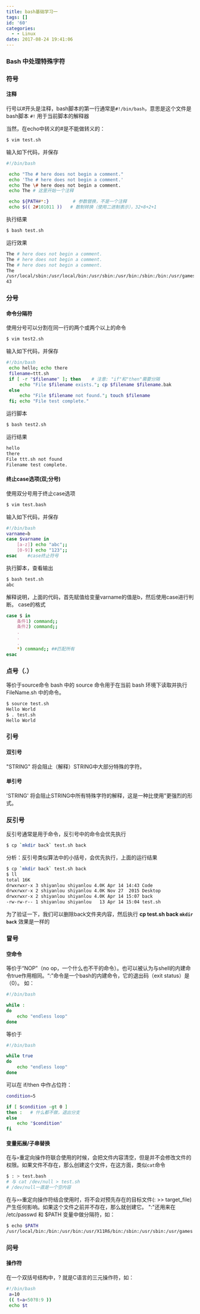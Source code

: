 ```yaml
---
title: bash基础学习一
tags: []
id: '60'
categories:
  - - Linux
date: 2017-08-24 19:41:06
---
```


### Bash 中处理特殊字符

### 符号

#### 注释

行号以#开头是注释，bash脚本的第一行通常是`#!/bin/bash`，意思是这个文件是bash脚本 `#!` 用于当前脚本的解释器

当然，在echo中转义的#是不能做转义的：

<!-- more -->

```bash
$ vim test.sh
```

输入如下代码，并保存

```bash
#!/bin/bash

 echo "The # here does not begin a comment."
 echo 'The # here does not begin a comment.'
 echo The \# here does not begin a comment.
 echo The # 这里开始一个注释

 echo ${PATH#*:}         # 参数替换，不是一个注释
 echo $(( 2#101011 ))   # 数制转换（使用二进制表示），32+8+2+1
```

执行结果

```bash
$ bash test.sh
```

运行效果

```bash
The # here does not begin a comment.
The # here does not begin a comment.
The # here does not begin a comment.
The
/usr/local/sbin:/usr/local/bin:/usr/sbin:/usr/bin:/sbin:/bin:/usr/games:/usr/local/games
43
```

### 分号

#### 命令分隔符

使用分号可以分割在同一行的两个或两个以上的命令

```bash
$ vim test2.sh
```

输入如下代码，并保存

```bash
#!/bin/bash
 echo hello; echo there
 filename=ttt.sh
 if [ -r "$filename" ]; then    # 注意: "if"和"then"需要分隔
     echo "File $filename exists."; cp $filename $filename.bak
 else
     echo "File $filename not found."; touch $filename
 fi; echo "File test complete."
```

运行脚本

```bash
$ bash test2.sh
```

运行结果

```bash
hello
there
File ttt.sh not found
Filename test complete.
```

#### 终止case选项(双;分号)

使用双分号用于终止case选项

```bash
$ vim test.bash
```

输入如下代码，并保存

```bash
#!/bin/bash
varname=b
case $varname in 
    [a-z]) echo "abc";;
    [0-9]) echo "123";;
esac    #case终止符号
```

执行脚本，查看输出

```bash
$ bash test.sh
abc
```

解释说明，上面的代码，首先赋值给变量varname的值是b，然后使用case进行判断。 case的格式

```bash
case $ in
    条件1) command;;
    条件2) command;;
    .
    .
    .
    *) command;; ##匹配所有
esac
```

### 点号（.）

等价于source命令 bash 中的 source 命令用于在当前 bash 环境下读取并执行 FileName.sh 中的命令。

```bash
$ source test.sh
Hello World
$ . test.sh
Hello World
```

### 引号

#### 双引号

"STRING" 将会阻止（解释）STRING中大部分特殊的字符。

#### 单引号

'STRING' 将会阻止STRING中所有特殊字符的解释，这是一种比使用"更强烈的形式。

### 反引号

反引号通常是用于命令，反引号中的命令会优先执行

```bash
$ cp `mkdir back` test.sh back
```

分析：反引号类似算法中的小括号，会优先执行，上面的运行结果

```bash
$ cp `mkdir back` test.sh back
$ ll
total 16K
drwxrwxr-x 3 shiyanlou shiyanlou 4.0K Apr 14 14:43 Code
drwxrwxr-x 2 shiyanlou shiyanlou 4.0K Nov 27  2015 Desktop
drwxrwxr-x 2 shiyanlou shiyanlou 4.0K Apr 14 15:07 back
-rw-rw-r-- 1 shiyanlou shiyanlou   13 Apr 14 15:04 test.sh
```

为了验证一下，我们可以删除back文件夹内容，然后执行 **cp test.sh back `mkdir back`** 效果是一样的

### 冒号

#### 空命令

等价于“NOP”（no op，一个什么也不干的命令）。也可以被认为与shell的内建命令true作用相同。“:”命令是一个bash的内建命令，它的退出码（exit status）是（0）。 如：

```bash
#!/bin/bash

while :
do
    echo "endless loop"
done
```

等价于

```bash
#!/bin/bash

while true
do
    echo "endless loop"
done
```

可以在 if/then 中作占位符：

```bash
condition=5

if [ $condition -gt 0 ]
then :   # 什么都不做，退出分支
else
    echo "$condition"
fi
```

#### 变量拓展/子串替换

在与`>`重定向操作符联合使用的时候，会把文件内容清空，但是并不会修改文件的权限。如果文件不存在，那么创建这个文件，在这方面，类似`cat`命令

```bash
$ : > test.bash
# 与 cat /dev/null > test.sh
# /dev/null一直是一个空内容
```

在与`>>`重定向操作符结合使用时，将不会对预先存在的目标文件(: >> target\_file)产生任何影响。如果这个文件之前并不存在，那么就创建它。 ":"还用来在 /etc/passwd 和 $PATH 变量中做分隔符，如：

```bash
$ echo $PATH
/usr/local/bin:/bin:/usr/bin:/usr/X11R6/bin:/sbin:/usr/sbin:/usr/games
```

### 问号

#### 操作符

在一个双括号结构中，? 就是C语言的三元操作符，如：

```bash
#!/bin/bash
 a=10
 (( t=a<50?8:9 ))
 echo $t
```